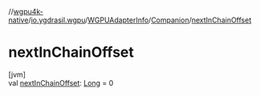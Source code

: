 //[wgpu4k-native](../../../../index.md)/[io.ygdrasil.wgpu](../../index.md)/[WGPUAdapterInfo](../index.md)/[Companion](index.md)/[nextInChainOffset](next-in-chain-offset.md)

# nextInChainOffset

[jvm]\
val [nextInChainOffset](next-in-chain-offset.md): [Long](https://kotlinlang.org/api/core/kotlin-stdlib/kotlin/-long/index.html) = 0